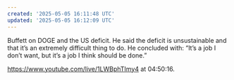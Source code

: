 ```yaml
---
created: '2025-05-05 16:11:48 UTC'
updated: '2025-05-05 16:12:09 UTC'
---
```


Buffett on DOGE and the US deficit. He said the deficit is unsustainable and that it’s an extremely difficult thing to do. He concluded with: “It’s a job I don’t want, but it’s a job I think should be done.”

<https://www.youtube.com/live/1LWBphTImy4> at 04:50:16.


